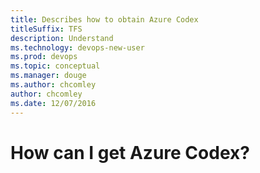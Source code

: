 ```yaml
---
title: Describes how to obtain Azure Codex
titleSuffix: TFS
description: Understand 
ms.technology: devops-new-user 
ms.prod: devops
ms.topic: conceptual 
ms.manager: douge
ms.author: chcomley
author: chcomley 
ms.date: 12/07/2016
---
```


# How can I get Azure Codex?
